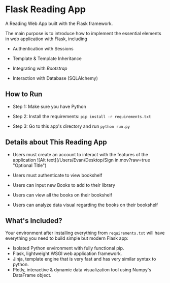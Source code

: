 # Flask Reading App

A Reading Web App built with the Flask framework. 

The main purpose is to introduce how to implement the essential elements in web application with Flask, including

- Authentication with Sessions

- Template & Template Inheritance

- Integrating with *Bootstrap*

- Interaction with Database (SQLAlchemy)


## How to Run

- Step 1: Make sure you have Python

- Step 2: Install the requirements: `pip install -r requirements.txt`

- Step 3: Go to this app's directory and run `python run.py`


## Details about This Reading App
- Users must create an account to interact with the features of the application
![Alt text](/Users/Evan/Desktop/Sign in.mov?raw=true "Optional Title")


- Users must authenticate to view bookshelf


- Users can input new Books to add to their library


- Users can view all the books on their bookshelf


- Users can analyze data visual regarding the books on their bookshelf


## What's Included?

Your environment after installing everything from `requirements.txt` will have everything you need to build simple but modern Flask app:
- Isolated Python environment with fully functional pip.
- Flask, lightweight WSGI web application framework.
- Jinja, template engine that is very fast and has very similar syntax to python.
- Plotly, interactive & dynamic data visualization tool using Numpy's DataFrame object.

